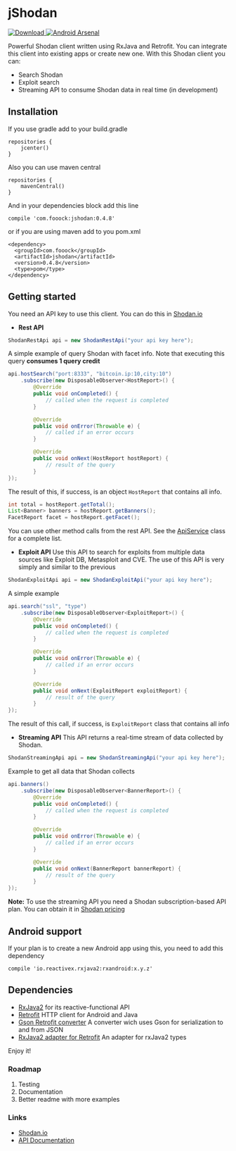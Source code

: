 # jShodan
[ ![Download](https://api.bintray.com/packages/fooock/maven/jShodan/images/download.svg) ](https://bintray.com/fooock/maven/jShodan/_latestVersion) [![Android Arsenal](https://img.shields.io/badge/Android%20Arsenal-jShodan-brightgreen.svg?style=flat)](https://android-arsenal.com/details/1/5312)

Powerful Shodan client written using RxJava and Retrofit. You can integrate this client into existing apps or create new one. With this Shodan client you can:
* Search Shodan
* Exploit search
* Streaming API to consume Shodan data in real time (in development)

## Installation
If you use gradle add to your build.gradle
```
repositories {
    jcenter()
}
```
Also you can use maven central
```
repositories {
    mavenCentral()
}
```
And in your dependencies block add this line
```
compile 'com.fooock:jshodan:0.4.8'
```
or if you are using maven add to you pom.xml
```
<dependency>
  <groupId>com.fooock</groupId>
  <artifactId>jshodan</artifactId>
  <version>0.4.8</version>
  <type>pom</type>
</dependency>
```
## Getting started
You need an API key to use this client. You can do this in [Shodan.io](http://shodan.io) 
* **Rest API**
```java
ShodanRestApi api = new ShodanRestApi("your api key here");
```
A simple example of query Shodan with facet info. Note that executing this query **consumes 1 query credit**
```java
api.hostSearch("port:8333", "bitcoin.ip:10,city:10")
    .subscribe(new DisposableObserver<HostReport>() {
        @Override
        public void onCompleted() {
            // called when the request is completed
        }

        @Override
        public void onError(Throwable e) {
            // called if an error occurs
        }

        @Override
        public void onNext(HostReport hostReport) {
            // result of the query
        }
});
```
The result of this, if success, is an object ```HostReport``` that contains all info.
```java
int total = hostReport.getTotal();
List<Banner> banners = hostReport.getBanners();
FacetReport facet = hostReport.getFacet();
```
You can use other method calls from the rest API. See the [ApiService](https://github.com/fooock/jshodan/blob/master/src/main/java/com/fooock/shodan/ApiService.java) class for a complete list.

* **Exploit API**
Use this API to search for exploits from multiple data sources like Exploit DB, Metasploit and CVE. The use of this API is very simply and similar to the previous
```java
ShodanExploitApi api = new ShodanExploitApi("your api key here");
```
A simple example
```java
api.search("ssl", "type")
    .subscribe(new DisposableObserver<ExploitReport>() {
        @Override
        public void onCompleted() {
            // called when the request is completed
        }

        @Override
        public void onError(Throwable e) {
            // called if an error occurs
        }

        @Override
        public void onNext(ExploitReport exploitReport) {
            // result of the query
        }
});
```
The result of this call, if success, is ```ExploitReport``` class that contains all info

* **Streaming API**
This API returns a real-time stream of data collected by Shodan. 
```java
ShodanStreamingApi api = new ShodanStreamingApi("your api key here");
```
Example to get all data that Shodan collects
```java
api.banners()
    .subscribe(new DisposableObserver<BannerReport>() {
        @Override
        public void onCompleted() {
            // called when the request is completed
        }

        @Override
        public void onError(Throwable e) {
            // called if an error occurs
        }

        @Override
        public void onNext(BannerReport bannerReport) {
            // result of the query
        }
});
```
**Note:** To use the streaming API you need a Shodan subscription-based API plan. You can obtain it in [Shodan pricing](https://developer.shodan.io/billing/signup)

## Android support
If your plan is to create a new Android app using this, you need to add this dependency
```
compile 'io.reactivex.rxjava2:rxandroid:x.y.z'
```

## Dependencies
* [RxJava2](https://github.com/ReactiveX/RxJava) for its reactive-functional API
* [Retrofit](https://github.com/square/retrofit) HTTP client for Android and Java
* [Gson Retrofit converter](https://github.com/square/retrofit/tree/master/retrofit-converters/gson) A converter wich uses Gson for serialization to and from JSON
* [RxJava2 adapter for Retrofit](https://github.com/square/retrofit/tree/master/retrofit-adapters/rxjava2) An adapter for rxJava2 types

Enjoy it!
### Roadmap
1. Testing
2. Documentation
3. Better readme with more examples

### Links
* [Shodan.io](http://shodan.io)
* [API Documentation](https://developer.shodan.io/api)
